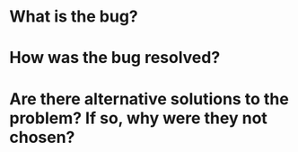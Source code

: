 # What is the bug?
# How was the bug resolved?
# Are there alternative solutions to the problem? If so, why were they not chosen?